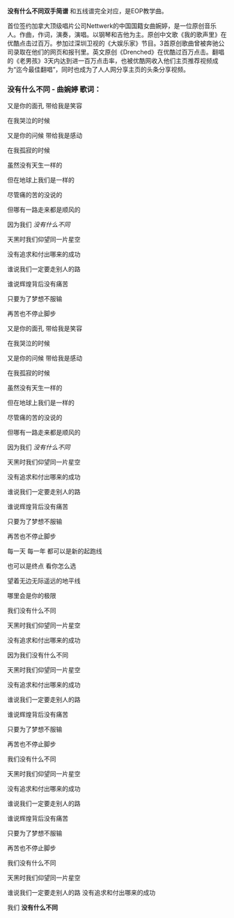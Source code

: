 

**没有什么不同双手简谱** 和五线谱完全对应，是EOP教学曲。

首位签约加拿大顶级唱片公司Nettwerk的中国国籍女曲婉婷，是一位原创音乐人。作曲，作词，演奏，演唱。以钢琴和吉他为主。原创中文歌《我的歌声里》在优酷点击过百万。参加过深圳卫视的《大娱乐家》节目。3首原创歌曲曾被奔驰公司录取在他们的网页和报刊里。英文原创《Drenched》在优酷过百万点击。翻唱的《老男孩》3天内达到进一百万点击率，也被优酷网收入他们主页推荐视频成为“迄今最佳翻唱”，同时也成为了人人网分享主页的头条分享视频。

### 没有什么不同 - 曲婉婷 歌词：

又是你的面孔 带给我是笑容

在我哭泣的时候

又是你的问候 带给我是感动

在我孤寂的时候

虽然没有天生一样的

但在地球上我们是一样的

尽管痛的苦的没说的

但哪有一路走来都是顺风的

因为我们 _没有什么不同_

天黑时我们仰望同一片星空

没有追求和付出哪来的成功

谁说我们一定要走别人的路

谁说辉煌背后没有痛苦

只要为了梦想不服输

再苦也不停止脚步

又是你的面孔 带给我是笑容

在我哭泣的时候

又是你的问候 带给我是感动

在我孤寂的时候

虽然没有天生一样的

但在地球上我们是一样的

尽管痛的苦的没说的

但哪有一路走来都是顺风的

因为我们 _没有什么不同_

天黑时我们仰望同一片星空

没有追求和付出哪来的成功

谁说我们一定要走别人的路

谁说辉煌背后没有痛苦

只要为了梦想不服输

再苦也不停止脚步

每一天 每一年 都可以是新的起跑线

也可以是终点 看你怎么选

望着无边无际遥远的地平线

哪里会是你的极限

我们没有什么不同

天黑时我们仰望同一片星空

没有追求和付出哪来的成功

因为我们没有什么不同

天黑时我们仰望同一片星空

没有追求和付出哪来的成功

谁说我们一定要走别人的路

谁说辉煌背后没有痛苦

只要为了梦想不服输

再苦也不停止脚步

我们没有什么不同

天黑时我们仰望同一片星空

没有追求和付出哪来的成功

谁说我们一定要走别人的路

谁说辉煌背后没有痛苦

只要为了梦想不服输

再苦也不停止脚步

我们没有什么不同

天黑时我们仰望同一片星空

谁说我们一定要走别人的路 没有追求和付出哪来的成功

我们 **没有什么不同**

